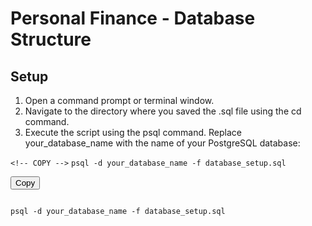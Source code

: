 # Personal Finance - Database Structure

## Setup
1. Open a command prompt or terminal window.
2. Navigate to the directory where you saved the .sql file using the cd command.
3. Execute the script using the psql command. Replace your_database_name with the name of your PostgreSQL database:

`<!-- COPY -->`
```psql -d your_database_name -f database_setup.sql```

<p>
    <button class="copy-button" onclick="copyToClipboard('code-block')">Copy</button>
</p>

<pre>
<code id="code-block">
psql -d your_database_name -f database_setup.sql
</code>
</pre>

<script>
function copyToClipboard(elementId) {
    const codeBlock = document.getElementById(elementId);
    const textArea = document.createElement('textarea');
    textArea.value = codeBlock.textContent;
    document.body.appendChild(textArea);
    textArea.select();
    document.execCommand('copy');
    document.body.removeChild(textArea);
}
</script>